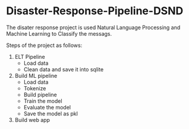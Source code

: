 # Disaster-Response-Pipeline-DSND

The disater response project is used Natural Language Processing and Machine Learning to Classify the messags.

Steps of the project  as follows:
<ol>
  <li>ELT Pipeline
        <ul>
           <li>Load data</li>
           <li>Clean data and save it into sqlite</li>
         </ul>
  </li>
  <li>Build ML pipeline
          <ul>
          <li>Load data</li>
          <li>Tokenize</li>
          <li>Build pipeline</li>
          <li>Train the model</li>
          <li>Evaluate the model</li>
          <li>Save the model as pkl</li>
         </ul>
  
  </li>
       
  
  <li>Build web app</li>
</ol>
